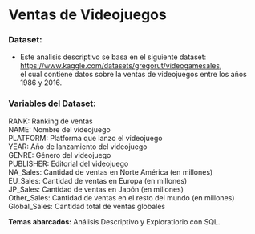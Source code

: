 # Ventas de Videojuegos 
### **Dataset**: 
- Este analisis descriptivo se basa en el siguiente dataset: https://www.kaggle.com/datasets/gregorut/videogamesales,
<br>el cual contiene datos sobre la ventas de videojuegos entre los años 1986 y 2016.

### **Variables del Dataset:**
RANK: Ranking de ventas<br>
NAME: Nombre del videojuego <br>
PLATFORM: Platforma que lanzo el videojuego <br> 
YEAR: Año de lanzamiento del videojuego <br>
GENRE: Género del videojuego <br>
PUBLISHER: Editorial del videojuego <br>
NA_Sales: Cantidad de ventas en Norte América (en millones) <br>
EU_Sales: Cantidad de ventas en Europa (en millones) <br>
JP_Sales: Cantidad de ventas en Japón (en millones) <br>
Other_Sales: Cantidad de ventas en el resto del mundo (en millones) <br>
Global_Sales: Cantidad total de ventas globales <br>

**Temas abarcados:**
   Análisis Descriptivo y Exploratiorio con SQL.
